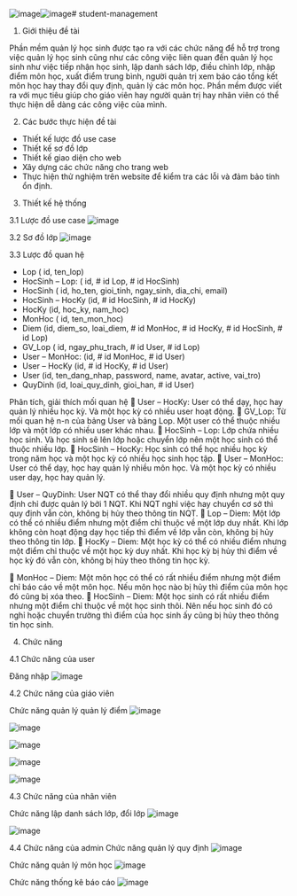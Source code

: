 ![image](https://github.com/Haunguyen42193/student-management/assets/92702518/f5cfd13a-70bd-40f9-ab59-786f9d14d5cb)![image](https://github.com/Haunguyen42193/student-management/assets/92702518/b0ea21d2-1269-40cc-a09a-c80853b8c2c0)# student-management
1. Giới thiệu đề tài

Phần mềm quản lý học sinh được tạo ra với các chức năng để hỗ trợ trong việc quản lý học sinh cũng như các công việc liên quan đến quản lý học sinh như việc tiếp nhận học sinh, lập danh sách lớp, điều chỉnh lớp, nhập điểm môn học, xuất điểm trung bình, người quản trị xem báo cáo tổng kết môn học hay thay đổi quy định, quản lý các môn học. Phần mềm được viết ra với mục tiêu giúp cho giáo viên hay người quản trị hay nhân viên có thể thực hiện dễ dàng các công việc của mình. 

2. Các bước thực hiện đề tài
- Thiết kế lược đồ use case
- Thiết kế sơ đồ lớp
- Thiết kế giao diện cho web
- Xây dựng các chức năng cho trang web
- Thực hiện thử nghiệm trên website để kiểm tra các lỗi và đảm bảo tính ổn định.

3. Thiết kế hệ thống

3.1 Lược đồ use case
![image](https://github.com/Haunguyen42193/student-management/assets/92702518/6c73ea2d-d8ed-4d72-885d-b9142425bfe0)

3.2 Sơ đồ lớp
![image](https://github.com/Haunguyen42193/student-management/assets/92702518/fbd62fde-84be-499e-8be9-5dc9d8cc1ff0)

3.3 Lược đồ quan hệ

- Lop ( id, ten_lop)
- HocSinh – Lop: ( id, # id Lop, # id HocSinh)
- HocSinh ( id, ho_ten, gioi_tinh, ngay_sinh, dia_chi, email)
- HocSinh – HocKy (id, # id HocSinh, # id HocKy)
- HocKy (id, hoc_ky, nam_hoc)
- MonHoc ( id, ten_mon_hoc)
- Diem (id, diem_so, loai_diem, # id MonHoc, # id HocKy, # id HocSinh, # id Lop)
- GV_Lop ( id, ngay_phu_trach, # id User, # id Lop)
- User – MonHoc: (id, # id MonHoc, # id User)
- User – HocKy (id, # id HocKy, # id User)
- User (id, ten_dang_nhap, password, name, avatar, active, vai_tro)
- QuyDinh (id, loai_quy_dinh, gioi_han, # id User)

Phân tích, giải thích mối quan hệ
	User – HocKy: User có thể dạy, học hay quản lý nhiều học kỳ. Và một học kỳ có nhiều user hoạt động.
	GV_Lop: Từ mối quan hệ n-n của bảng User và bảng Lop. Một user có thể thuộc nhiều lớp và một lớp có nhiều user khác nhau.
	HocSinh – Lop: Lớp chứa nhiều học sinh. Và học sinh sẽ lên lớp hoặc chuyển lớp nên một học sinh có thể thuộc nhiều lớp.
	HocSinh – HocKy: Học sinh có thể học nhiều học kỳ trong năm học và một học kỳ có nhiều học sinh học tập.
	User – MonHoc: User có thể dạy, học hay quản lý nhiều môn học. Và một học kỳ có nhiều user dạy, học hay quản lý.

	User – QuyDinh: User NQT có thể thay đổi nhiều quy định nhưng một quy định chỉ được quản lý bởi 1 NQT. Khi NQT nghỉ việc hay chuyển cơ sở thì quy định vẫn còn, không bị hủy theo thông tin NQT.
	Lop – Diem: Một lớp có thể có nhiều điểm nhưng một điểm chỉ thuộc về một lớp duy nhất. Khi lớp không còn hoạt động dạy học tiếp thì điểm về lớp vẫn còn, không bị hủy theo thông tin lớp.
	HocKy – Diem: Một học kỳ có thể có nhiều điểm nhưng một điểm chỉ thuộc về một học kỳ duy nhất. Khi học kỳ bị hủy thì điểm về học kỳ đó vẫn còn, không bị hủy theo thông tin học kỳ.

	MonHoc – Diem: Một môn học có thể có rất nhiều điểm nhưng một điểm chỉ báo cáo về một môn học. Nếu môn học nào bị hủy thì điểm của môn học đó cũng bị xóa theo.
	HocSinh – Diem: Một học sinh có rất nhiều điểm nhưng một điểm chỉ thuộc về một học sinh thôi. Nên nếu học sinh đó có nghỉ hoặc chuyển trường thì điểm của học sinh ấy cũng bị hủy theo thông tin học sinh.

4. Chức năng

4.1 Chức năng của user

Đăng nhập
![image](https://github.com/Haunguyen42193/student-management/assets/92702518/16ed9a93-7c5a-4829-a962-97d3c2bc8831)

4.2 Chức năng của giáo viên

Chức năng quản lý quản lý điểm
![image](https://github.com/Haunguyen42193/student-management/assets/92702518/57704251-bfef-4253-8bff-9824d0888fdf)

![image](https://github.com/Haunguyen42193/student-management/assets/92702518/98fd954b-1817-4ac8-baa2-c148c509636c)

![image](https://github.com/Haunguyen42193/student-management/assets/92702518/6098a1b5-ed70-4348-a34e-1d87904cd282)

![image](https://github.com/Haunguyen42193/student-management/assets/92702518/023b4633-e596-4797-811c-b69d7156b0e8)

![image](https://github.com/Haunguyen42193/student-management/assets/92702518/30c29994-88a2-4c81-9b06-c92857d6add0)

4.3 Chức năng của nhân viên

Chức năng lập danh sách lớp, đổi lớp
![image](https://github.com/Haunguyen42193/student-management/assets/92702518/f3fbd5df-8c7c-4889-9dca-007e9ead0156)

![image](https://github.com/Haunguyen42193/student-management/assets/92702518/b6977610-1609-464c-b551-4c8fc60e0d51)

4.4 Chức năng của admin
Chức năng quản lý quy định
![image](https://github.com/Haunguyen42193/student-management/assets/92702518/c366a3cf-0bf7-45de-a017-322f8b901371)

Chức năng quản lý môn học
![image](https://github.com/Haunguyen42193/student-management/assets/92702518/08fc3f84-8994-472d-bc33-d1ab2f988a61)

Chức năng thống kê báo cáo
![image](https://github.com/Haunguyen42193/student-management/assets/92702518/2686be6c-57b5-4637-8ccc-d698b20b538f)
